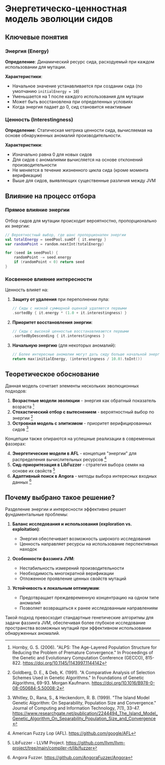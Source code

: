 # Энергетическо-ценностная модель эволюции сидов

## Ключевые понятия

### Энергия (Energy)
**Определение**: Динамический ресурс сида, расходуемый при каждом использовании для мутации.

**Характеристики**:
- Начальное значение устанавливается при создании сида (по умолчанию `initialEnergy = 10`)
- Уменьшается на 1 после каждого использования для мутации
- Может быть восстановлена при определенных условиях
- Когда энергия падает до 0, сид становится неактивным

### Ценность (Interestingness)
**Определение**: Статическая метрика ценности сида, вычисляемая на основе обнаруженных аномалий производительности.

**Характеристики**:
- Изначально равна 0 для новых сидов
- Для сидов с аномалиями вычисляется на основе отклонений производительности
- Не меняется в течение жизненного цикла сида (кроме момента верификации)
- Выше для сидов, выявляющих существенные различия между JVM

## Влияние на процесс отбора

### Прямое влияние энергии
Отбор сидов для мутации происходит вероятностно, пропорционально их энергии:
```kotlin
// Вероятностный выбор, где шанс пропорционален энергии
val totalEnergy = seedPool.sumOf { it.energy }
var randomPoint = random.nextInt(totalEnergy)

for (seed in seedPool) {
    randomPoint -= seed.energy
    if (randomPoint < 0) return seed
}
```

### Косвенное влияние интересности
Ценность влияет на:

1. **Защиту от удаления** при переполнении пула:
   ```kotlin
   // Сиды с низкой суммарной оценкой удаляются первыми
   .sortedBy { it.energy * (1.0 + it.interestingness) }
   ```
2. **Приоритет восстановления энергии**:
   ```kotlin
   // Сиды с высокой ценностью восстанавливаются первыми
   .sortedByDescending { it.interestingness }
   ```
3. **Начальную энергию** (для некоторых аномалий):
    ```kotlin
    // Более интересные аномалии могут дать сиду больше начальной энергии
    return max(initialEnergy, (interestingness / 10.0).toInt())
    ```

## Теоретическое обоснование

Данная модель сочетает элементы нескольких эволюционных подходов:

1. **Возрастные модели эволюции** - энергия как обратный показатель возраста [^1]
2. **Стохастический отбор с вытеснением** - вероятностный выбор по энергии [^2]
3. **Островная модель с элитизмом** - приоритет верифицированных сидов [^3]

Концепции также опираются на успешные реализации в современных фаззерах:

4. **Энергетические модели в AFL** - концепция "энергии" для распределения вычислительных ресурсов [^4]
5. **Сид-приоритезация в LibFuzzer** - стратегия выбора семян на основе их свойств [^5]
6. **Адаптивный поиск в Angora** - методы выбора интересных входных данных [^6]

[^1]: Hornby, G. S. (2006). "ALPS: The Age-Layered Population Structure for Reducing the Problem of Premature Convergence." In Proceedings of the Genetic and Evolutionary Computation Conference (GECCO), 815-822. https://doi.org/10.1145/1143997.1144142

[^2]: Goldberg, D. E., & Deb, K. (1991). "A Comparative Analysis of Selection Schemes Used in Genetic Algorithms." In Foundations of Genetic Algorithms, 69-93. Morgan Kaufmann. https://doi.org/10.1016/B978-0-08-050684-5.50008-2

[^3]: Whitley, D., Rana, S., & Heckendorn, R. B. (1999). "The Island Model Genetic Algorithm: On Separability, Population Size and Convergence." Journal of Computing and Information Technology, 7(1), 33-47. https://www.researchgate.net/publication/2244494_The_Island_Model_Genetic_Algorithm_On_Separability_Population_Size_and_Convergence

[^4]: American Fuzzy Lop (AFL). https://github.com/google/AFL

[^5]: LibFuzzer - LLVM Project. https://github.com/llvm/llvm-project/tree/main/compiler-rt/lib/fuzzer

[^6]: Angora Fuzzer. https://github.com/AngoraFuzzer/Angora

## Почему выбрано такое решение?

Разделение энергии и интересности эффективно решает фундаментальные проблемы:

1. **Баланс исследования и использования (exploration vs. exploitation)**:
   - Энергия обеспечивает возможность широкого исследования
   - Ценность направляет ресурсы на использование перспективных находок

2. **Особенности фаззинга JVM**:
   - Нестабильность измерений производительности
   - Необходимость многократной верификации
   - Отложенное проявление ценных свойств мутаций

3. **Устойчивость к локальным оптимумам**:
   - Предотвращает преждевременную концентрацию на одном типе аномалий
   - Позволяет возвращаться к ранее исследованным направлениям

Такой подход превосходит стандартные генетические алгоритмы для задачи фаззинга JVM, обеспечивая более глубокое исследование пространства возможных мутаций при эффективном использовании обнаруженных аномалий.
